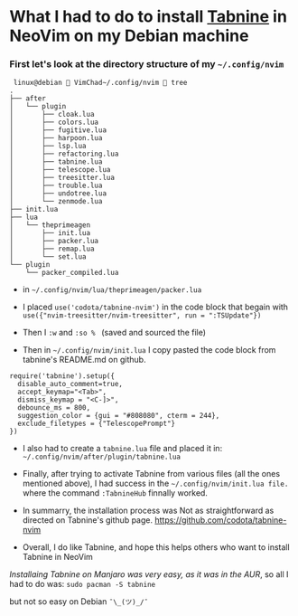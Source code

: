 # What I had to do to install [Tabnine](https://github.com/codota/tabnine-nvim) in NeoVim on my Debian machine

### First let's look at the directory structure of my ` ~/.config/nvim `


```
 linux@debian  VimChad~/.config/nvim  tree
.
├── after
│   └── plugin
│       ├── cloak.lua
│       ├── colors.lua
│       ├── fugitive.lua
│       ├── harpoon.lua
│       ├── lsp.lua
│       ├── refactoring.lua
│       ├── tabnine.lua
│       ├── telescope.lua
│       ├── treesitter.lua
│       ├── trouble.lua
│       ├── undotree.lua
│       └── zenmode.lua
├── init.lua
├── lua
│   └── theprimeagen
│       ├── init.lua
│       ├── packer.lua
│       ├── remap.lua
│       └── set.lua
└── plugin
    └── packer_compiled.lua

```

- in `~/.config/nvim/lua/theprimeagen/packer.lua`

- I placed  `use('codota/tabnine-nvim')`
  in the code block that begain with  `use({"nvim-treesitter/nvim-treesitter", run = ":TSUpdate"})`

- Then I `:w` and `:so % `  (saved and sourced the file)

- Then in  `~/.config/nvim/init.lua`
 I copy pasted the code block from tabnine's README.md on github.


```
require('tabnine').setup({
  disable_auto_comment=true,
  accept_keymap="<Tab>",
  dismiss_keymap = "<C-]>",
  debounce_ms = 800,
  suggestion_color = {gui = "#808080", cterm = 244},
  exclude_filetypes = {"TelescopePrompt"}
})

```

- I also had to create a `tabnine.lua` file and placed it in:
`~/.config/nvim/after/plugin/tabnine.lua`

- Finally, after trying to activate Tabnine from various files
(all the ones mentioned above),
I had success in the `~/.config/nvim/init.lua file.`
where the command `:TabnineHub` finnally worked.

- In summarry, the installation process was Not as straightforward as directed on Tabnine's github page.
https://github.com/codota/tabnine-nvim

- Overall, I do like Tabnine, and hope this helps others who want to install Tabnine in NeoVim

*Installaing Tabnine on Manjaro was very easy, as it was in the AUR*, so all I had to do was:
`sudo pacman -S tabnine` 

but not so easy on Debian ` ¯\_(ツ)_/¯ `
